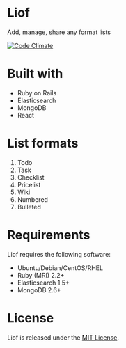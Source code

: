 # Liof
Add, manage, share any format lists

[![Code Climate](https://codeclimate.com/github/liof-io/liof/badges/gpa.svg)](https://codeclimate.com/github/liof-io/liof)

# Built with
- Ruby on Rails
- Elasticsearch
- MongoDB
- React

# List formats
1. Todo
2. Task
3. Checklist
4. Pricelist
5. Wiki
6. Numbered
7. Bulleted

# Requirements
Liof requires the following software:

- Ubuntu/Debian/CentOS/RHEL
- Ruby (MRI) 2.2+
- Elasticsearch 1.5+
- MongoDB 2.6+

# License
Liof is released under the [MIT License](http://www.opensource.org/licenses/MIT).
